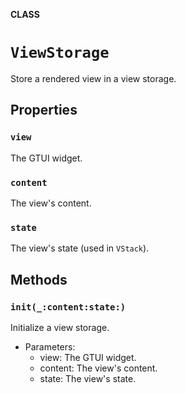 **CLASS**

# `ViewStorage`

Store a rendered view in a view storage.

## Properties
### `view`

The GTUI widget.

### `content`

The view's content.

### `state`

The view's state (used in `VStack`).

## Methods
### `init(_:content:state:)`

Initialize a view storage.
- Parameters:
  - view: The GTUI widget.
  - content: The view's content.
  - state: The view's state.
